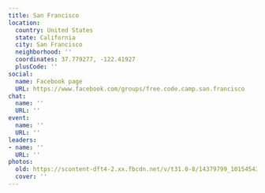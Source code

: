 ```yaml
---
title: San Francisco
location:
  country: United States
  state: California
  city: San Francisco
  neighborhood: ''
  coordinates: 37.779277, -122.41927
  plusCode: ''
social:
  name: Facebook page
  URL: https://www.facebook.com/groups/free.code.camp.san.francisco
chat:
  name: ''
  URL: ''
event:
  name: ''
  URL: ''
leaders:
- name: ''
  URL: ''
photos:
  old: https://scontent-dft4-2.xx.fbcdn.net/v/t31.0-8/14379799_10154543981983588_5619695716027645878_o.jpg?oh=7465f28a4752a15d934e5cfee8bcef66&oe=5950D0DD
  cover: ''
---
```

